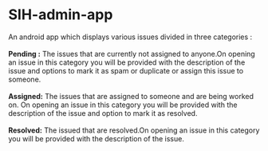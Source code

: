 # SIH-admin-app
An android app which displays various issues divided in three categories :</br></br>
<b>Pending :</b> The issues that are currently not assigned to anyone.On opening an issue in this category 
you will be provided with the description of the issue and options to mark it as spam or duplicate 
or assign this issue to someone.</br>
</br>
<b>Assigned:</b> The issues that are assigned to someone and are being worked on. On opening an issue in this category 
you will be provided with the description of the issue and option to mark it as resolved.</br>
</br>
<b>Resolved:</b> The issued that are resolved.On opening an issue in this category 
you will be provided with the description of the issue.</br>
